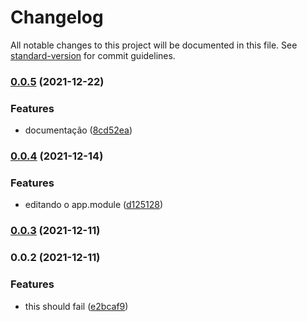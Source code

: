 # Changelog

All notable changes to this project will be documented in this file. See [standard-version](https://github.com/conventional-changelog/standard-version) for commit guidelines.

### [0.0.5](https://github.com/cristopherlee/apiNest/compare/v0.0.4...v0.0.5) (2021-12-22)


### Features

* documentação ([8cd52ea](https://github.com/cristopherlee/apiNest/commit/8cd52eabd29e6a419756b7c6fac2d4fee24131c5))

### [0.0.4](https://github.com/cristopherlee/apiNest/compare/v0.0.3...v0.0.4) (2021-12-14)

### Features

* editando o app.module ([d125128](https://github.com/cristopherlee/apiNest/commit/d1251285b85f90b5a73a734443d0500ce72e4485))

### [0.0.3](https://github.com/cristopherlee/apiNest/compare/v0.0.2...v0.0.3) (2021-12-11)

### 0.0.2 (2021-12-11)

### Features

* this should fail ([e2bcaf9](https://github.com/cristopherlee/apiNest/commit/e2bcaf9db78b04baba7db6ed0bcc6af8950c0438))
